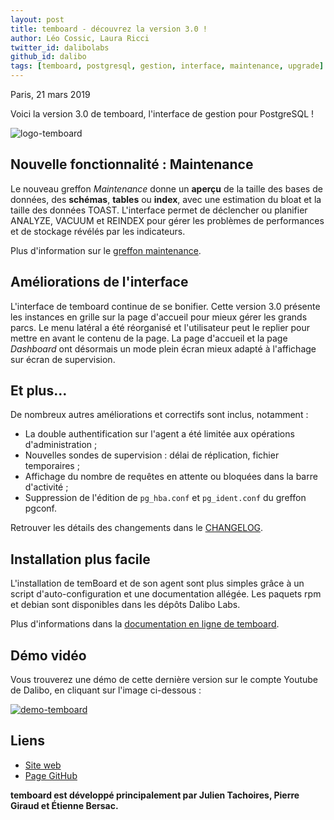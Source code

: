 ```yaml
---
layout: post
title: temboard - découvrez la version 3.0 !
author: Léo Cossic, Laura Ricci
twitter_id: dalibolabs
github_id: dalibo
tags: [temboard, postgresql, gestion, interface, maintenance, upgrade]
---
```


Paris, 21 mars 2019

Voici la version 3.0 de temboard, l'interface de gestion pour PostgreSQL !

<!--MORE-->

![logo-temboard](https://raw.githubusercontent.com/dalibo/blog/gh-pages/img/temboard-bandeau-orange-catchphrase-ombre.png)


## Nouvelle fonctionnalité : Maintenance

Le nouveau greffon *Maintenance* donne un **aperçu** de la taille des bases de données, des **schémas**, **tables** ou **index**, avec une estimation du bloat et la taille des données TOAST. L'interface permet de déclencher ou planifier ANALYZE, VACUUM et REINDEX pour gérer les problèmes de performances et de stockage révélés par les indicateurs.

Plus d'information sur le [greffon maintenance](https://temboard.readthedocs.io/en/latest/temboard-howto-maintenance/).

## Améliorations de l'interface

L'interface de temboard continue de se bonifier. Cette version 3.0 présente les instances en grille sur la page d'accueil pour mieux gérer les grands parcs. Le menu latéral a été réorganisé et l'utilisateur peut le replier pour mettre en avant le contenu de la page. La page d'accueil et la page *Dashboard* ont désormais un mode plein écran mieux adapté à l'affichage sur écran de supervision.


## Et plus…

De nombreux autres améliorations et correctifs sont inclus, notamment :

   * La double authentification sur l'agent a été limitée aux opérations d'administration ;
   * Nouvelles sondes de supervision : délai de réplication, fichier temporaires ;
   * Affichage du nombre de requêtes en attente ou bloquées dans la barre d'activité ;
   * Suppression de l'édition de `pg_hba.conf` et `pg_ident.conf` du greffon pgconf.

Retrouver les détails des changements dans le [CHANGELOG](https://temboard.readthedocs.io/en/latest/CHANGELOG/).


## Installation plus facile

L'installation de temBoard et de son agent sont plus simples grâce à un script d'auto-configuration et une documentation allégée. Les paquets rpm et debian sont disponibles dans les dépôts Dalibo Labs. 

Plus d'informations dans la [documentation en ligne de temboard](https://temboard.readthedocs.io/en/v3/).


## Démo vidéo

Vous trouverez une démo de cette dernière version sur le compte Youtube de Dalibo, en cliquant sur l'image ci-dessous :

[![demo-temboard](https://raw.githubusercontent.com/dalibo/blog/gh-pages/img/screen-temboard.png)](
https://youtu.be/0gSzKYTHEEw "Demo temboard")


## Liens
  * [Site web](https://dali.bo/temboard)  
  * [Page GitHub](https://github.com/dalibo/temboard)


**temboard est développé principalement par Julien Tachoires, Pierre Giraud et Étienne Bersac.**
